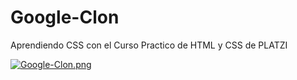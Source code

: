 # Google-Clon
Aprendiendo CSS con el Curso Practico de HTML y CSS de PLATZI

[![Google-Clon.png](https://i.postimg.cc/YqtPcfWH/Google-Clon.png)](https://postimg.cc/rzYjx4jn)
